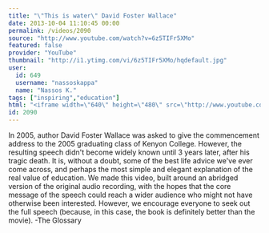 ```yaml
---
title: "\"This is water\" David Foster Wallace"
date: 2013-10-04 11:10:45 00:00
permalink: /videos/2090
source: "http://www.youtube.com/watch?v=6z5TIFr5XMo"
featured: false
provider: "YouTube"
thumbnail: "http://i1.ytimg.com/vi/6z5TIFr5XMo/hqdefault.jpg"
user:
  id: 649
  username: "nassoskappa"
  name: "Nassos K."
tags: ["inspiring","education"]
html: "<iframe width=\"640\" height=\"480\" src=\"http://www.youtube.com/embed/6z5TIFr5XMo?wmode=transparent&feature=oembed\" frameborder=\"0\" allowfullscreen></iframe>"
id: 2090
---
```


In 2005, author David Foster Wallace was asked to give the commencement address to the 2005 graduating class of Kenyon College. However, the resulting speech didn't become widely known until 3 years later, after his tragic death. It is, without a doubt, some of the best life advice we've ever come across, and perhaps the most simple and elegant explanation of the real value of education. We made this video, built around an abridged version of the original audio recording, with the hopes that the core message of the speech could reach a wider audience who might not have otherwise been interested. However, we encourage everyone to seek out the full speech (because, in this case, the book is definitely better than the movie). -The Glossary